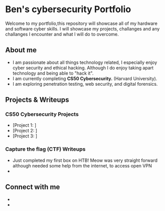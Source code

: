 # Ben's cybersecurity Portfolio
Welcome to my portfolio,this repository will showcase all of my hardware and software cyber skills. I will showcase my projects, challanges and any challanges I encounter and what I will do to overcome.

## About me
- I am passionate about all things technology related, I especially enjoy cyber security and ethical hacking. Although I do enjoy taking apart technology and being able to "hack it".
- I am currently completing **CS50 Cybersecurity.** (Harvard University).
- I am exploring penetration testing, web security, and digital forensics.

## Projects & Writeups
### CS50 Cybersecurity Projects
- [Project 1: ]
- [Project 2: ]
- [Project 3: ]

### Capture the flag (CTF) Writeups
- Just completed my first box on HTB! Meow was very straight forward although needed some help from the internet, to access open VPN
- 
## Connect with me
- 
- 
